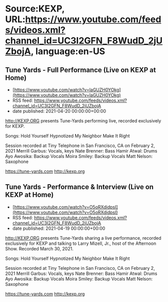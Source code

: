 # Source:KEXP, URL:https://www.youtube.com/feeds/videos.xml?channel_id=UC3I2GFN_F8WudD_2jUZbojA, language:en-US

## Tune Yards - Full Performance (Live on KEXP at Home)
 - [https://www.youtube.com/watch?v=laGUZH0YOkg](https://www.youtube.com/watch?v=laGUZH0YOkg)
 - RSS feed: https://www.youtube.com/feeds/videos.xml?channel_id=UC3I2GFN_F8WudD_2jUZbojA
 - date published: 2021-04-20 00:00:00+00:00

http://KEXP.ORG presents Tune-Yards performing live, recorded exclusively for KEXP.

Songs:
Hold Yourself
Hypnotized
My Neighbor
Make It Right

Session recorded at Tiny Telephone in San Francisco, CA on February 2, 2021
Merrill Garbus: Vocals, keys
Nate Brenner: Bass
Hamir Atwal: Drums
Ayo Awosika: Backup Vocals
Moira Smiley: Backup Vocals
Matt Nelson: Saxophone

https://tune-yards.com
http://kexp.org

## Tune Yards - Performance & Interview (Live on KEXP at Home)
 - [https://www.youtube.com/watch?v=O5oRXdidpsI](https://www.youtube.com/watch?v=O5oRXdidpsI)
 - RSS feed: https://www.youtube.com/feeds/videos.xml?channel_id=UC3I2GFN_F8WudD_2jUZbojA
 - date published: 2021-04-19 00:00:00+00:00

http://KEXP.ORG presents Tune-Yards sharing a live performance, recorded exclusively for KEXP and talking to Larry Mizell, Jr., host of the Afternoon Show. Recorded March 30, 2021.

Songs:
Hold Yourself
Hypnotized
My Neighbor
Make It Right

Session recorded at Tiny Telephone in San Francisco, CA on February 2, 2021
Merrill Garbus: Vocals, keys
Nate Brenner: Bass
Hamir Atwal: Drums
Ayo Awosika: Backup Vocals
Moira Smiley: Backup Vocals
Matt Nelson: Saxophone

https://tune-yards.com
http://kexp.org

